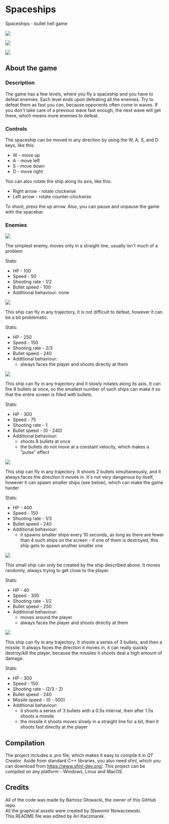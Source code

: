 # Spaceships

Spaceships - bullet hell game

![](https://i.imgur.com/zXLRxUP.png)

![](https://i.imgur.com/lUZVA7E.png)

![](https://i.imgur.com/UHrqC5F.png)

## About the game

### Description
The game has a few levels, where you fly a spaceship and you have to defeat enemies. Each level ends upon defeating all the enemies. Try to defeat them as fast you can, because opponents often come in waves. If you don't take care of a previous wave fast enough, the next wave will get there, which means more enemies to defeat.

### Controls
The spaceship can be moved in any direction by using the W, A, S, and D keys, like this:
- W - move up
- A - move left
- S - move down
- D - move right

You can also rotate the ship along its axis, like this:
- Right arrow - rotate clockwise
- Left arrow - rotate counter-clockwise

To shoot, press the up arrow.
Also, you can pause and unpause the game with the spacebar.

### Enemies
![](https://i.imgur.com/Jld56Ny.png)

The simplest enemy, moves only in a straight line, usually isn't much of a problem

Stats:
- HP - 100
- Speed - 50
- Shooting rate - 1/2
- Bullet speed - 100
- Additional behaviour: none

![](https://i.imgur.com/4557MR1.png)

This ship can fly in any trajectory, it is not difficult to defeat, however it can be a bit problematic.

Stats:
- HP - 250
- Speed - 150
- Shooting rate - 2/3
- Bullet speed - 240
- Additional behaviour: 
    - always faces the player and shoots directly at them

![](https://i.imgur.com/0fLxTgw.png)

This ship can fly in any trajectory and it slowly rotates along its axis. It can fire 8 bullets at once, so the smallest number of such ships can make it so that the entire screen is filled with bullets.

Stats:
- HP - 300
- Speed - 75
- Shooting rate - 1
- Bullet speed - (0 - 240)
- Additional behaviour:
    - shoots 8 bullets at once
    - the bullets do not move at a constant velocity, which makes a "pulse" effect

![](https://i.imgur.com/wbgZr1N.png)

This ship can fly in any trajectory. It shoots 2 bullets simultaneously, and it always faces the direction it moves in. It's not very dangerous by itself, however it can spawn smaller ships (see below), which can make the game harder

Stats:
- HP - 400
- Speed - 150
- Shooting rate - 1/3
- Bullet speed - 240
- Additional behaviour:
    - it spawns smaller ships every 10 seconds, as long as there are fewer than 4 such ships on the screen - if one of them is destroyed, this ship gets to spawn another smaller one 

![](https://i.imgur.com/e0epAiW.png)

This small ship can only be created by the ship described above. It moves randomly, always trying to get close to the player.

Stats:
- HP - 40
- Speed - 300
- Shooting rate - 1/2
- Bullet speed - 250
- Additional behaviour:
    - moves around the player
    - always faces the player and shoots directly at them

![](https://i.imgur.com/sDJCPiR.png)

This ship can fly in any trajectory. It shoots a series of 3 bullets, and then a missile. It always faces the direction it moves in, it can really quickly destroy/kill the player, because the missiles it shoots deal a high amount of damage.

Stats:
- HP - 300
- Speed - 150
- Shooting rate - (2/3 - 2)
- Bullet speed - 240
- Missile speed - (0 - 500)
- Additional behaviour:
    - it shoots a series of 3 bullets with a 0.5s interval, then after 1.5s shoots a missile
    - the missile it shoots moves slowly in a straight line for a bit, then it shoots fast directly at the player


## Compilation
The project includes a .pro file, which makes it easy to compile it in *QT Creator*. Aside from standard C++ libraries, you also need sfml, which you can download from https://www.sfml-dev.org/. This project can be compiled on any platform - Windows, Linux and MacOS.

## Credits
All of the code was made by Bartosz Głowacki, the owner of this GitHub repo. \
All the graphical assets were created by Sławomir Nowaczewski. \
This README file was edited by Ari Kaczmarek.
